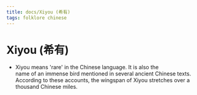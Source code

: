 ```yaml
---
title: docs/Xiyou (希有)
tags: folklore chinese
---
```


# Xiyou (希有)
- Xiyou means 'rare' in the Chinese language. It is also the  
	name of an immense bird mentioned in several ancient Chinese texts.  
	According to these accounts, the wingspan of Xiyou stretches over a  
	thousand Chinese miles.